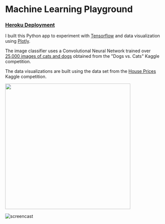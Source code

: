# Machine Learning Playground

### [Heroku Deployment](https://jmatias-data.herokuapp.com/)

I built this Python app to experiment with [Tensorflow](http://www.tensorflow.org) and data visualization using [Plotly](https://plot.ly/javascript/).

The image classifier uses a Convolutional Neural Network trained over [25,000 images of cats and dogs](https://www.kaggle.com/c/dogs-vs-cats-redux-kernels-edition/data) obtained from the "Dogs vs. Cats" Kaggle competition.

The data visualizations are built using the data set from the [House Prices](https://www.kaggle.com/c/house-prices-advanced-regression-techniques/data) Kaggle competition.

<img src="https://dl.dropbox.com/s/9rezvgf5q260uhv/cnn.png" width="400">

![screencast](https://dl.dropbox.com/s/7bsvl130gpleoda/demo.gif)
